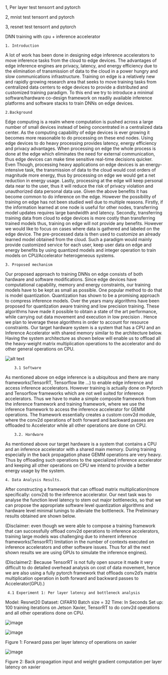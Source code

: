 1, Per layer test tensorrt and pytorch

2, mnist test tensorrt and pytorch

3, resnet test tensorrt and pytorch

 DNN training with cpu + inference accelerator

    1. Introduction

A lot of work has been done in designing edge inference accelerators to move inference tasks from the cloud to edge devices. The advantages of edge inference engines are privacy, latency, and energy efficiency due to the elimination of transmission of data to the cloud in a power hungry and slow communications infrastructure. Training on edge is a relatively new and rapidly growing research area that seeks to move training tasks from centralized data centers to edge devices to provide a distributed and customized training paradigm. To this end we try to introduce a minimal software/hardware co-design framework on readily available inference platforms and software stacks to train DNNs on edge devices.

    2.Background

Edge computing is a realm where computation is pushed across a large number of small devices instead of being concentrated in a centralized data center. As the computing capability of edge devices is ever growing it becomes more reasonable to do processing on these end nodes. Using edge devices to do heavy processing provides latency, energy efficiency and privacy advantages. When processing on edge the whole process is done at the edge which eliminates the need for external communication, thus edge devices can make time sensitive real-time decisions quicker. Even Though, processing heavy applications on edge devices is an energy-intensive task, the transmission of data to the cloud would cost orders of magnitude more energy, thus by processing on edge we would get a net reduction in energy usage. Lastly, processing at the edge will keep personal data near to the user, thus it will reduce the risk of privacy violation and unauthorized data personal data use.
Given the above benefits it has become common to do inference on the edge. However the possibility of training on edge has not been studied well due to multiple reasons.  Firstly, if the information learned at one node is useful for other nodes, transferring model updates requires large bandwidth and latency. Secondly,  transferring training data from cloud to edge devices is more costly than transferring trained models thus, training on edge will not provide any benefits. 
However we would like to focus on cases where data is gathered and labeled on the edge device. The pre-processed data is then used to customize an already learned model obtained from the cloud. Such a paradigm would mainly provide customized service for each user, keep user data on edge and energy benefits by using quantized models and integer operation to train models on CPU/Accelerator heterogeneous systems.
        
    3. Proposed mechanism

Our proposed approach to training DNNs on edge consists of both hardware and software modifications. Since edge devices have computational capability, memory and energy constraints, our training models have to be kept as small as possible. One popular method to do that is model quantization. Quantization has shown to be a promising approach to compress inference models. Over the years many algorithms have been proposed for quantization aware training and low precision training. These algorithms have made it possible to obtain a state of the art performance, while carrying out data movement and execution in low precision  .  Hence we plan to leverage these algorithms in order to account for resource constraints. Our target hardware system is a system that has a CPU and an Inference Accelerator with shared memory similar to the architecture below. Having the system architecture as shown below will enable us to offload all the heavy-weight matrix multiplication operations to the accelerator and do other general operations on CPU.

 
![alt text](https://lh6.googleusercontent.com/mOCoIOeMZrPrJl8SEF3jHN18cTdbWE2oQDWs59qxvS5AejcHpfz7tt3cPv63xGFeF9kbrZsb5B8OxvsDyxBz2stKTDiVEqKNotF_xXqRZxYjLhrpRHsXmA2u-pnH47f9tXIh414p)


        3.1 Software

As mentioned above on edge inference is a ubiquitous  and there are many frameworks(TensorRT, Tensorflow lite …) to enable edge inference and access inference accelerators. However training is actually done on Pytorch and Tensorflow frameworks which are not well suited for inference accelerators. Thus we have to make a simple composite framework from the inference framework and training framework, where we use the inference framework to access the inference accelerator for GEMM operations.  The framework essentially creates a custom conv2d module, where the conv2d operations of both forward and backward passes are offloaded to Accelerator while all other operations are done on CPU.


        3.2. Hardware

As mentioned above our target hardware is a system that contains a CPU and an inference accelerator with a shared main memory. During training especially in the back propagation phase GEMM operations are very heavy. Thus by offloading such operations to the specialized inference accelerator and keeping all other operations on CPU we intend to provide a better energy usage by the system.

    4. Data Analysis Results.
    
After constructing a framework that can offload matrix multiplication(more specifically: conv2d) to the inference accelerator. Our next task was to analyse the function level latency to stem out major bottlenecks, so that we can propose the appropriate software level quantization algorithms and hardware level minimal tunings to alleviate the bottleneck. The Preliminary results obtained are shown below. 

(Disclaimer: even though we were able to compose a training framework that can successfully offload conv2d operations to inference accelerators, training large models was challenging due to inherent inference frameworks(TensorRT) limitation in the number of contexts executed on inference accelerators and other software issues. Thus for all the next shown results we are using GPUs to simulate the inference engines).

(Disclaimer2: Because TensorRT is not fully open source it made it very difficult to do detailed overhead analysis on cost of data movement, hence we are also using a fully pytorch framework that offloads conv2d’s matrix multiplication operation in both forward and backward passes to Accelerator(GPU).)

     4.1 Experiment 1: Per layer latency and bottleneck analysis

Model: Resnet20
Dataset: CIFAR10
Batch size = 32
Time: In Seconds
Set up: 100 training iterations on Jetson Xavier, TensorRT to do conv2d operations and all other operations done on CPU.


![image](https://user-images.githubusercontent.com/50684786/128697327-53e1ecd4-99b8-4710-b34f-d05133abbcf1.png)

![image](https://lh5.googleusercontent.com/mxQ2bwW0aQmjNdoHf6rGchvXeKgRROq9TaUhxXCyjUUxB1S0zpJfP3HZDPRkBljJZMOsQ7QaOJog1K_PeSuMN0RSsK9qJUH7pRXO-dwyAo8s_JQa2uzIHAIhknydT7vU0CIggaRV)

Figure 1: Forward pass per layer latency of operations on xavier

![image](https://lh3.googleusercontent.com/keep-bbsk/AGk0z-MDeyQcuWstAOVUFShks3vzL7Mv1ObmIBqROIWHfAqzuNwdYG4OiwJvlCwmLkgGEASRaspboI-t3FVHhwATUMBrqX2T4DqJglTdoew)

Figure 2: Back propagation input and weight gradient computation per layer latency on xavier



